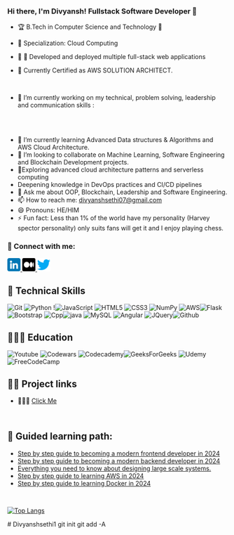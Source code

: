 ### Hi there, I'm Divyansh! Fullstack Software Developer 👋



- 🏆 B.Tech in Computer Science and Technology 🎉
- 🏦 Specialization: Cloud Computing
- 🥶 🚀 Developed and deployed multiple full-stack web applications

- 📓 Currently Certified as AWS SOLUTION ARCHITECT.
<br>

- 🔭 I’m currently working on my technical, problem solving, leadership and communication skills :
<br>

<br>

- 🌱 I’m currently learning Advanced Data structures & Algorithms and AWS Cloud Architecture.
- 👯 I’m looking to collaborate on Machine Learning, Software Engineering and Blockchain Development projects.
- 🤔Exploring advanced cloud architecture patterns and serverless computing
- Deepening knowledge in DevOps practices and CI/CD pipelines
- 💬 Ask me about OOP, Blockchain, Leadership and Software Engineering. 
- 📫 How to reach me: divyanshsethi07@gmail.com
- 😄 Pronouns: HE/HIM
- ⚡ Fun fact: Less than 1% of the world have my personality (Harvey spector personality) only suits fans will get it and I enjoy playing chess.

### 🤝 Connect with me:
<a href="https://www.linkedin.com/in/divyanshsethi/">
<img src="images/linkedin.png" alt="alternate text"
width="30px" height="height">
</a> 
<a href="https://infosecwriteups.com/how-to-learn-hacking-my-path-692fccd42d56">
<img src="images/medium.png" alt="alternate text"
width="30px" height="height">
</a> 
<a href="">
<img src="images/twitter.png" alt="alternate text"
width="30px" height="height">
</a> 

<br>

## 💼 Technical Skills 

![Git](https://img.shields.io/badge/git-%23F05033.svg?style=for-the-badge&logo=git&logoColor=white) ![Python](https://img.shields.io/badge/python-3670A0?style=for-the-badge&logo=python&logoColor=ffdd54) !![JavaScript](https://img.shields.io/badge/javascript-%23323330.svg?style=for-the-badge&logo=javascript&logoColor=%23F7DF1E) ![HTML5](https://img.shields.io/badge/html5-%23E34F26.svg?style=for-the-badge&logo=html5&logoColor=white) ![CSS3](https://img.shields.io/badge/css3-%231572B6.svg?style=for-the-badge&logo=css3&logoColor=white)  ![NumPy](https://img.shields.io/badge/numpy-%23013243.svg?style=for-the-badge&logo=numpy&logoColor=white) ![AWS](https://img.shields.io/badge/AWS-%23FF9900.svg?style=for-the-badge&logo=amazon-aws&logoColor=white)![Flask](https://img.shields.io/badge/Flask-000000?style=for-the-badge&logo=flask&logoColor=white)![Bootstrap](https://img.shields.io/badge/Bootstrap-563D7C?style=for-the-badge&logo=bootstrap&logoColor=white)
![Cpp](https://img.shields.io/badge/C%2B%2B-00599C?style=for-the-badge&logo=c%2B%2B&logoColor=white)![java](https://img.shields.io/badge/Java-ED8B00?style=for-the-badge&logo=openjdk&logoColor=white)
![MySQL](https://img.shields.io/badge/MySQL-00000F?style=for-the-badge&logo=mysql&logoColor=white) ![Angular](https://img.shields.io/badge/Angular-DD0031?style=for-the-badge&logo=angular&logoColor=white) ![JQuery](https://img.shields.io/badge/jQuery-0769AD?style=for-the-badge&logo=jquery&logoColor=white)![Github](https://img.shields.io/badge/GitHub-100000?style=for-the-badge&logo=github&logoColor=white)


## 👩🏽‍💻 Education 
![Youtube](https://img.shields.io/badge/YouTube-FF0000?style=for-the-badge&logo=youtube&logoColor=white)
![Codewars](https://img.shields.io/badge/Codewars-B1361E?style=for-the-badge&logo=codewars&logoColor=grey) ![Codecademy](https://img.shields.io/badge/Codecademy-FFF0E5?style=for-the-badge&logo=codecademy&logoColor=1F243A)![GeeksForGeeks](https://img.shields.io/badge/GeeksforGeeks-gray?style=for-the-badge&logo=geeksforgeeks&logoColor=35914c) ![Udemy](https://img.shields.io/badge/Udemy-A435F0?style=for-the-badge&logo=Udemy&logoColor=white) ![FreeCodeCamp](https://img.shields.io/badge/Freecodecamp-%23123.svg?&style=for-the-badge&logo=freecodecamp&logoColor=green)

##  ✍🏾 Project links

- 👩🏽‍🏫 [Click Me]() 


<br>

## 📝 Guided  learning path: 
- [Step by step guide to becoming a modern frontend developer in 2024](https://roadmap.sh/frontend)
- [Step by step guide to becoming a modern backend developer in 2024](https://roadmap.sh/backend)
- [Everything you need to know about designing large scale systems.](https://roadmap.sh/system-design)
- [Step by step guide to learning AWS in 2024](https://roadmap.sh/aws)
- [Step by step guide to learning Docker in 2024](https://roadmap.sh/docker)


<br>

[![Top Langs](https://github-readme-stats.vercel.app/api/top-langs/?username=Divyanshsethi1&layout=compact)](https://github.com/Divyanshsethi1)





<!--
**Divyanshsethi1/Divyanshsethi1** is a ✨ _special_ ✨ repository because its `README.md` (this file) appears on your GitHub profile.

Here are some ideas to get you started:

- 🌱 I’m currently learning Advanced Data structures & Algorithms and AWS Cloud Architecture.
- 👯 I’m looking to collaborate on Machine Learning, Software Engineering and Blockchain Development projects.
- 🤔Exploring advanced cloud architecture patterns and serverless computing
- Deepening knowledge in DevOps practices and CI/CD pipelines
- 💬 Ask me about OOP, Blockchain, Leadership and Software Engineering. 
- 📫 How to reach me: divyanshsethi07@gmail.com
- 😄 Pronouns: He/Him
- ⚡ Fun fact: Less than 1% of the world have my personality (Harvey spector personality) only suits fans will get it and I enjoy playing chess.
-->
#   D i v y a n s h s e t h i 1 
 
 g i t 
 
 i n i t 
 
 g i t 
 
 a d d 
 
 - A 
 
 